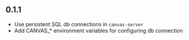 ## 0.1.1

- Use persistent SQL db connections in `canvas-server`
- Add CANVAS_\* environment variables for configuring db connection
